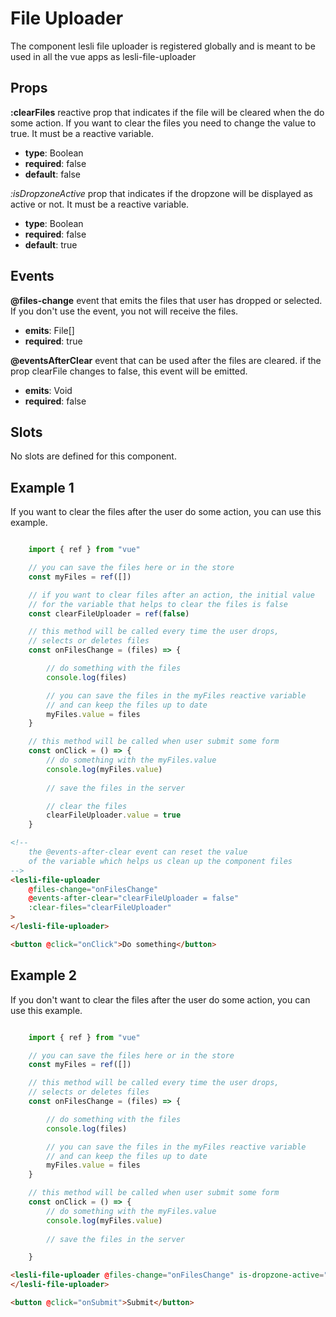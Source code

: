 # File Uploader

The component lesli file uploader is registered globally and is meant to be used in all the vue apps as lesli-file-uploader

## Props

**:clearFiles**
reactive prop that indicates if the file will be cleared when the do some action. If you want to clear the files you need to change the value to true. It must be a reactive variable.
- **type**: Boolean
- **required**: false
- **default**: false

*:isDropzoneActive*
prop that indicates if the dropzone will be displayed as active or not. It must be a reactive variable.
- **type**: Boolean
- **required**: false
- **default**: true

## Events
**@files-change**
event that emits the files that user has dropped or selected. If you don't use the event, you not will receive the files.
- **emits**: File[]
- **required**: true

**@eventsAfterClear**
event that can be used after the files are cleared. if the prop clearFile changes to false, this event will be emitted.
- **emits**: Void
- **required**: false

## Slots
No slots are defined for this component.

## Example 1

If you want to clear the files after the user do some action, you can use this example.

```javascript

    import { ref } from "vue"

    // you can save the files here or in the store
    const myFiles = ref([])

    // if you want to clear files after an action, the initial value 
    // for the variable that helps to clear the files is false
    const clearFileUploader = ref(false)

    // this method will be called every time the user drops,
    // selects or deletes files 
    const onFilesChange = (files) => {

        // do something with the files
        console.log(files)

        // you can save the files in the myFiles reactive variable 
        // and can keep the files up to date
        myFiles.value = files
    }

    // this method will be called when user submit some form
    const onClick = () => {
        // do something with the myFiles.value
        console.log(myFiles.value)
        
        // save the files in the server

        // clear the files
        clearFileUploader.value = true
    }
```

```html
<!-- 
    the @events-after-clear event can reset the value 
    of the variable which helps us clean up the component files
-->
<lesli-file-uploader 
    @files-change="onFilesChange"
    @events-after-clear="clearFileUploader = false"
    :clear-files="clearFileUploader"
>
</lesli-file-uploader>

<button @click="onClick">Do something</button>
```

## Example 2

If you don't want to clear the files after the user do some action, you can use this example.

```javascript

    import { ref } from "vue"

    // you can save the files here or in the store
    const myFiles = ref([])

    // this method will be called every time the user drops,
    // selects or deletes files 
    const onFilesChange = (files) => {

        // do something with the files
        console.log(files)

        // you can save the files in the myFiles reactive variable 
        // and can keep the files up to date
        myFiles.value = files
    }

    // this method will be called when user submit some form
    const onClick = () => {
        // do something with the myFiles.value
        console.log(myFiles.value)
        
        // save the files in the server

    }
```

```html
<lesli-file-uploader @files-change="onFilesChange" is-dropzone-active="false">
</lesli-file-uploader>

<button @click="onSubmit">Submit</button>

```
